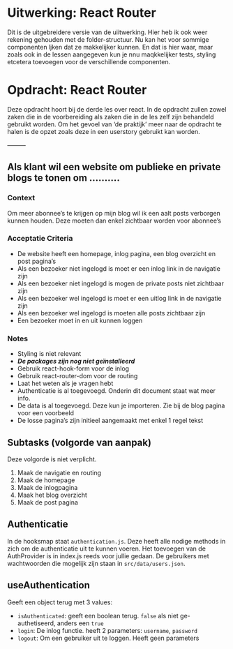 # Uitwerking: React Router

Dit is de uitgebreidere versie van de uiitwerking. Hier heb ik ook weer rekening gehouden met de folder-structuur. Nu kan het voor sommige componenten ljken dat ze makkelijker kunnen. En dat is hier waar, maar zoals ook in de lessen aangegeven kun je nnu maqkkelijker tests, styling etcetera toevoegen voor de verschillende componenten.

# Opdracht: React Router

Deze opdracht hoort bij de derde les over react. In de opdracht zullen zowel zaken die in de voorbereiding als zaken die in de les zelf zijn behandeld gebruikt worden. Om het gevoel van ‘de praktijk’ meer naar de opdracht te halen is de opzet zoals deze in een userstory gebruikt kan worden.

———

## Als klant wil een website om publieke en private blogs te tonen om ……….

### Context

Om meer abonnee’s te krijgen op mijn blog wil ik een aalt posts verborgen kunnen houden. Deze moeten dan enkel zichtbaar worden voor abonnee’s

### Acceptatie Criteria

* De website heeft een homepage, inlog pagina, een blog overzicht en post pagina’s
* Als een bezoeker niet ingelogd is moet er een inlog link in de navigatie zijn
* Als een bezoeker niet ingelogd is mogen de private posts niet zichtbaar zijn
* Als een bezoeker wel ingelogd is moet er een uitlog link in de navigatie zijn
* Als een bezoeker wel ingelogd is moeten alle posts zichtbaar zijn
* Een bezoeker moet in en uit kunnen loggen

### Notes

* Styling is niet relevant
* **_De packages zijn nog niet geïnstalleerd_**
* Gebruik react-hook-form voor de inlog
* Gebruik react-router-dom voor de routing
* Laat het weten als je vragen hebt
* Authenticatie is al toegevoegd. Onderin dit document staat wat meer info.
* De data is al toegevoegd. Deze kun je importeren. Zie bij de blog pagina voor een voorbeeld
* De losse pagina’s zijn initieel aangemaakt met enkel 1 regel tekst

## Subtasks (volgorde van aanpak)

Deze volgorde is niet verplicht.

1. Maak de navigatie en routing
1. Maak de homepage
1. Maak de inlogpagina
1. Maak het blog overzicht
1. Maak de post pagina


## Authenticatie

In de hooksmap staat `authentication.js`. Deze heeft alle nodige methods in zich om de authenticatie uit te kunnen voeren. Het toevoegen van de AuthProvider is in index.js reeds voor jullie gedaan.
De gebruikers met wachtwoorden die mogelijk zijn staan in `src/data/users.json`.

## useAuthentication

Geeft een object terug met 3 values:

* `isAuthenticated`: geeft een boolean terug. `false` als niet ge-authetiseerd, anders een `true`
* `login`: De inlog functie. heeft 2 parameters: `username`, `password`
* `logout`: Om een gebruiker uit te loggen. Heeft geen parameters


